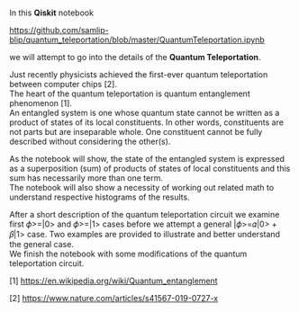  
=

In this **Qiskit** notebook

<https://github.com/samlip-blip/quantum_teleportation/blob/master/QuantumTeleportation.ipynb>

we will attempt to go into the details of the **Quantum Teleportation**.

  
Just recently physicists achieved the first-ever quantum teleportation between
computer chips [2].  
The heart of the quantum teleportation is quantum entanglement phenomenon [1].  
An entangled system is one whose quantum state cannot be written as a product of
states of its local constituents. In other words, constituents are not parts but
are inseparable whole. One constituent cannot be fully described without
considering the other(s).

  
As the notebook will show, the state of the entangled system is expressed as a
superposition (sum) of products of states of local constituents and this sum has
necessarily more than one term.  
The notebook will also show a necessity of working out related math to
understand respective histograms of the results.

After a short description of the quantum teleportation circuit we examine first
𝜙\>=\|0\> and 𝜙\>=\|1\> cases before we attempt a general \|𝜙\>=𝛼\|0\> + 𝛽\|1\>
case. Two examples are provided to illustrate and better understand the general
case.  
We finish the notebook with some modifications of the quantum teleportation
circuit.

[1] <https://en.wikipedia.org/wiki/Quantum_entanglement> 

[2] <https://www.nature.com/articles/s41567-019-0727-x>

 
